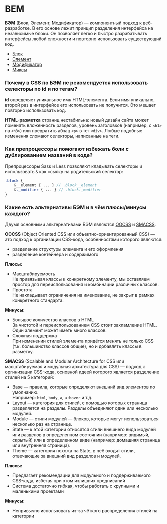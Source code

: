 # BEM

**БЭМ** (Блок, Элемент, Модификатор) — компонентный подход к веб-разработке. В его основе лежит принцип разделения интерфейса на независимые блоки. Он позволяет легко и быстро разрабатывать интерфейсы любой сложности и повторно использовать существующий код.

* [Блок](block.md)
* [Элемент](element.md)
* [Модификатор](modifier.md)
* [Миксы](mix.md)

### Почему в CSS по БЭМ не рекомендуется использовать селекторы по id и по тегам?

**id** определяет уникальное имя HTML-элемента. Если имя уникально, второй раз в интерфейсе его использовать не получится. Это мешает повторно использовать код.

**HTML-разметка** страниц нестабильна: новый дизайн сайта может поменять вложенность разделов, уровень заголовков (например, с `<h1>` на `<h3>`) или превратить абзац `<p>` в тег `<div>`. Любые подобные изменения сломают селекторы, написанные на теги.

### Как препроцессоры помогают избежать боли с дублированием названий в коде?

Препроцессоры Sass и Less позволяют кладывать селекторы и использовать `&` как ссылку на родительский селектор:

```scss
.block {
    &__element { ... } // .block__element
    &._modifier { ... } // .block._modifier
}
```

### Какие есть альтернативы БЭМ и в чём плюсы/минусы каждого?

Двумя основными альтернативами БЭМ являются [OOCSS](https://github.com/stubbornella/oocss/wiki#two-main-principles-of-oocss) и [SMACSS](http://smacss.com/).

**OOCSS** (Object Oriented CSS или объектно-ориентированный CSS) — это подход к организации CSS-кода, особенностями которого являются:

* разделение структуры элемента и его оформления
* разделение контейнера и содержимого

**Плюсы:**

* Масштабируемость\
  Не привязывая классы к конкретному элементу, мы оставляем простор для переиспользования и комбинации различных классов.
* Простота\
  Не накладывает ограничения на именование, не закрыт в рамках конкретного стандарта.

**Минусы:**

* Большое количество классов в HTML\
  За чистотой и переиспользованием CSS стоит захламление HTML. Один элемент может иметь много классов.
* Сложная поддержка\
  При изменении стилей элемента придётся менять не только CSS (т.к. большинство классов общие), но и добавлять классы в разметку.

**SMACSS** (Scalable and Modular Architecture for CSS или масштабируемая и модульная архитектура для CSS) — подход к оргинизации CSS-кода, основной идеей которого является разделение стилей на 5 категорий:

* Base — правила, которые определяют внешний вид элементов по умолчанию.\
  Например: `html`, `body`, `a`, `a:hover` и т.д.
* Layout — категория для стилей, с помощью которых страница разделяется на разделы. Разделы объединяют один или несколько модулей.
* Module — стили модулей — блоков, которые могут использоваться несколько раз на странице.
* State — к этой категории относятся стили внешнего вида модулей или разделов в определенном состоянии (например: видимый, скрытый) или в определенном виде (например: домашняя страница или внутренняя страница).
* Theme — категория похожа на State, в неё входят стили, отвечающие за внешний вид разделов и модулей.

**Плюсы:**

* Предлагает рекомендации для модульного и поддерживаемого CSS-кода, избегая при этом излишних предписаний
* Система достаточно гибкая, чтобы работать с крупными и маленькими проектами

**Минусы:**

* Непривычно использовать из-за чёткого распределения стилей на категории

